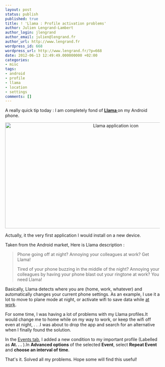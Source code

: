 ```yaml
---
layout: post
status: publish
published: true
title: ! 'Llama : Profile activation problems'
author: Julien Lengrand-Lambert
author_login: jlengrand
author_email: julien@lengrand.fr
author_url: http://www.lengrand.fr
wordpress_id: 668
wordpress_url: http://www.lengrand.fr/?p=668
date: 2012-06-13 12:49:49.000000000 +02:00
categories:
- misc
tags:
- android
- profile
- llama
- location
- settings
comments: []
---
```

A really quick tip today : I am completely fond of <strong><a title="Llama" href="http://www.appbrain.com/app/llama-location-profiles/com.kebab.Llama" target="_blank">Llama </a></strong>on my Android phone.

<center><img title="Llama application" src="http://drive.google.com/open?id=0B4bXocpgiAyxTklldHNIYU8tOGc" alt="Llama application icon " width="705" height="345" /></center>

Actually, it the very first application I would install on a new device.

Taken from the Android market, Here is Llama description :
<blockquote>Phone going off at night? Annoying your colleagues at work? Get Llama!

Tired of your phone buzzing in the middle of the night? Annoying your colleagues by having your phone blast out your ringtone at work? You need Llama!</blockquote>
Basically, Llama detects where you are (home, work, whatever) and automatically changes your current phone settings. As an example, I use it a lot to move to plane mode at night, or activate wifi to save data while <a title="Job Space" href="http://www.lengrand.fr/job-space/" target="_blank">at work</a>.

For some time, I was having a lot of problems with my Llama profiles.It would change me to home while on my way to work, or keep the wifi off even at night, . . .I was about to drop the app and search for an alternative when I finally found the solution.

In the <a title="event tab" href="http://www.google.com/imgres?um=1&amp;hl=en&amp;sa=N&amp;authuser=0&amp;biw=1920&amp;bih=995&amp;tbm=isch&amp;tbnid=LgoY7Jb_yjZrLM:&amp;imgrefurl=http://howto.cnet.com/8301-11310_39-20065425-285/how-to-automate-android-volume-settings-based-on-location/&amp;docid=PhQJ8J1sGQSyjM&amp;imgurl=http://i.i.com.com/cnwk.1d/i/tim/2011/05/23/Llama_standard_Events_tab_270x450.png&amp;w=270&amp;h=450&amp;ei=4HzYT-fEI8_m8QOXw8iqCg&amp;zoom=1&amp;iact=rc&amp;dur=593&amp;sig=103926703585630384990&amp;page=1&amp;tbnh=153&amp;tbnw=90&amp;start=0&amp;ndsp=53&amp;ved=1t:429,r:0,s:0,i:75&amp;tx=34&amp;ty=59" target="_blank">Events tab</a>, I added a new condition to my important profile (Labelled as <strong>At. . .</strong> ).In <strong>Advanced options </strong>of the selected <strong>Event</strong>, select <strong>Repeat Event</strong> and <strong>choose an interval of time</strong>.

That's it. Solved all my problems. Hope some will find this useful!
